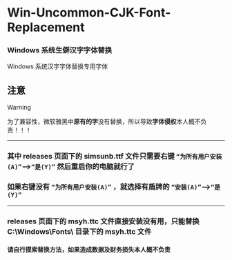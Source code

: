 # Win-Uncommon-CJK-Font-Replacement
### Windows 系统生僻汉字字体替换

Windows 系统汉字字体替换专用字体

## 注意
> [!WARNING]
> 为了兼容性，微软雅黑中**原有的字**没有替换，所以导致**字体侵权**本人概不负责！！！
----
### 其中 releases 页面下的 simsunb.ttf 文件只需要右键 `“为所有用户安装(A)”`-->`“是(Y)”` 然后重启你的电脑就行了
### 如果右键没有 `“为所有用户安装(A)”` ，就选择有盾牌的 `“安装(A)”`-->`“是(Y)”` 
----
### releases 页面下的 msyh.ttc 文件直接安装没有用，只能替换 C:\Windows\Fonts\ 目录下的 msyh.ttc 文件
#### 请自行摸索替换方法，如果造成数据及财务损失本人概不负责
